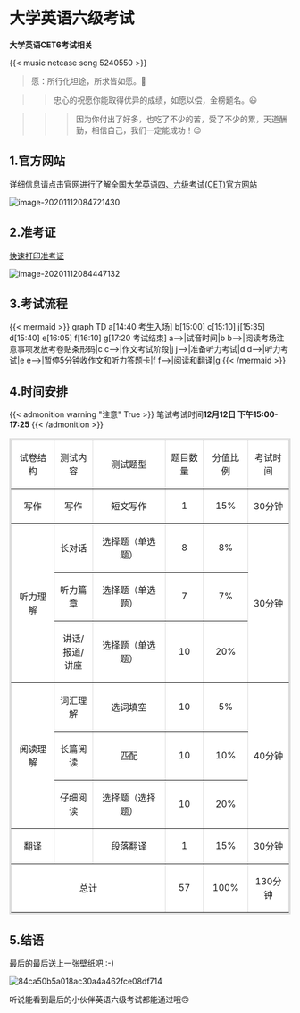 # 大学英语六级考试

**大学英语CET6考试相关**

<!--more-->

{{< music netease song 5240550 >}}

> 愿：所行化坦途，所求皆如愿。:slightly_smiling_face:

> > 忠心的祝愿你能取得优异的成绩，如愿以偿，金榜题名。:smiley:

> > > 因为你付出了好多，也吃了不少的苦，受了不少的累，天道酬勤，相信自己，我们一定能成功！:wink:

## 1.官方网站

详细信息请点击官网进行了解[全国大学英语四、六级考试(CET)官方网站](http://cet-bm.neea.edu.cn/)

![image-20201112084721430](https://gitee.com/Brief-rf/BlogImages/raw/master/img/image-20201112084721430.png "官方网站")

## 2.准考证

[快速打印准考证](http://cet-bm.neea.edu.cn/Home/QuickPrintTestTicket)

![image-20201112084447132](https://gitee.com/Brief-rf/BlogImages/raw/master/img/image-20201112084447132.png "快速打印准考证")

## 3.考试流程

{{< mermaid >}}
graph TD
	a[14:40 考生入场]
	b[15:00]
	c[15:10]
	j[15:35]
	d[15:40]
	e[16:05]
	f[16:10]
	g[17:20 考试结束]
	a-->|试音时间|b
	b-->|阅读考场注意事项发放考卷贴条形码|c
	c-->|作文考试阶段|j
	j-->|准备听力考试|d
	d-->|听力考试|e
	e-->|暂停5分钟收作文和听力答题卡|f
	f-->|阅读和翻译|g
{{< /mermaid >}}

## 4.时间安排

{{< admonition warning "注意" True >}}
笔试考试时间**12月12日 下午15:00-17:25**
{{< /admonition >}}


<table align="center" border="1" cellspacing="0" class="Table" style="background:white; border-collapse:collapse; border:solid #dddddd ">
	<tbody>
		<tr>
			<td style="background-color:white; height:18.0pt; width:72.0pt">
			<p style="margin-left:0cm; margin-right:0cm; text-align:center">试卷结构</p>
			</td>
			<td style="background-color:white; height:18.0pt; width:57.0pt">
			<p style="margin-left:0cm; margin-right:0cm; text-align:center">测试内容</p>
			</td>
			<td style="background-color:white; height:18.0pt; width:135.0pt">
			<p style="margin-left:0cm; margin-right:0cm; text-align:center">测试题型</p>
			</td>
			<td style="background-color:white; height:18.0pt; width:57.0pt">
			<p style="margin-left:0cm; margin-right:0cm; text-align:center">题目数量</p>
			</td>
			<td style="background-color:white; height:18.0pt; width:57.0pt">
			<p style="margin-left:0cm; margin-right:0cm; text-align:center">分值比例</p>
			</td>
			<td style="background-color:white; height:18.0pt; width:57.0pt">
			<p style="margin-left:0cm; margin-right:0cm; text-align:center">考试时间</p>
			</td>
		</tr>
		<tr>
			<td style="background-color:white; height:13.5pt; width:72.0pt">
			<p style="margin-left:0cm; margin-right:0cm; text-align:center">写作</p>
			</td>
			<td style="background-color:white; height:13.5pt; width:57.0pt">
			<p style="margin-left:0cm; margin-right:0cm; text-align:center">写作</p>
			</td>
			<td style="background-color:white; height:13.5pt; width:135.0pt">
			<p style="margin-left:0cm; margin-right:0cm; text-align:center">短文写作</p>
			</td>
			<td style="background-color:white; height:13.5pt; width:57.0pt">
			<p style="margin-left:0cm; margin-right:0cm; text-align:center">1</p>
			</td>
			<td style="background-color:white; height:13.5pt; width:57.0pt">
			<p style="margin-left:0cm; margin-right:0cm; text-align:center">15%</p>
			</td>
			<td style="background-color:white; height:13.5pt; width:57.0pt">
			<p style="margin-left:0cm; margin-right:0cm; text-align:center">30分钟</p>
			</td>
		</tr>
		<tr>
			<td rowspan="3" style="background-color:white; height:13.5pt; width:72.0pt">
			<p style="margin-left:0cm; margin-right:0cm; text-align:center">听力理解</p>
			</td>
			<td style="background-color:white; height:13.5pt; width:57.0pt">
			<p style="margin-left:0cm; margin-right:0cm; text-align:center">长对话</p>
			</td>
			<td style="background-color:white; height:13.5pt; width:135.0pt">
			<p style="margin-left:0cm; margin-right:0cm; text-align:center">选择题（单选题）</p>
			</td>
			<td style="background-color:white; height:13.5pt; width:57.0pt">
			<p style="margin-left:0cm; margin-right:0cm; text-align:center">8</p>
			</td>
			<td style="background-color:white; height:13.5pt; width:57.0pt">
			<p style="margin-left:0cm; margin-right:0cm; text-align:center">8%</p>
			</td>
			<td rowspan="3" style="background-color:white; height:13.5pt; width:57.0pt">
			<p style="margin-left:0cm; margin-right:0cm; text-align:center">30分钟</p>
			</td>
		</tr>
		<tr>
			<td style="background-color:white; height:13.5pt; width:57.0pt">
			<p style="margin-left:0cm; margin-right:0cm; text-align:center">听力篇章</p>
			</td>
			<td style="background-color:white; height:13.5pt; width:135.0pt">
			<p style="margin-left:0cm; margin-right:0cm; text-align:center">选择题（单选题）</p>
			</td>
			<td style="background-color:white; height:13.5pt; width:57.0pt">
			<p style="margin-left:0cm; margin-right:0cm; text-align:center">7</p>
			</td>
			<td style="background-color:white; height:13.5pt; width:57.0pt">
			<p style="margin-left:0cm; margin-right:0cm; text-align:center">7%</p>
			</td>
		</tr>
		<tr>
			<td style="background-color:white; height:13.5pt; width:57.0pt">
			<p style="margin-left:0cm; margin-right:0cm; text-align:center">讲话/报道/讲座</p>
			</td>
			<td style="background-color:white; height:13.5pt; width:135.0pt">
			<p style="margin-left:0cm; margin-right:0cm; text-align:center">选择题（单选题）</p>
			</td>
			<td style="background-color:white; height:13.5pt; width:57.0pt">
			<p style="margin-left:0cm; margin-right:0cm; text-align:center">10</p>
			</td>
			<td style="background-color:white; height:13.5pt; width:57.0pt">
			<p style="margin-left:0cm; margin-right:0cm; text-align:center">20%</p>
			</td>
		</tr>
		<tr>
			<td rowspan="3" style="background-color:white; height:13.5pt; width:72.0pt">
			<p style="margin-left:0cm; margin-right:0cm; text-align:center">阅读理解</p>
			</td>
			<td style="background-color:white; height:13.5pt; width:57.0pt">
			<p style="margin-left:0cm; margin-right:0cm; text-align:center">词汇理解</p>
			</td>
			<td style="background-color:white; height:13.5pt; width:135.0pt">
			<p style="margin-left:0cm; margin-right:0cm; text-align:center">选词填空</p>
			</td>
			<td style="background-color:white; height:13.5pt; width:57.0pt">
			<p style="margin-left:0cm; margin-right:0cm; text-align:center">10</p>
			</td>
			<td style="background-color:white; height:13.5pt; width:57.0pt">
			<p style="margin-left:0cm; margin-right:0cm; text-align:center">5%</p>
			</td>
			<td rowspan="3" style="background-color:white; height:13.5pt; width:57.0pt">
			<p style="margin-left:0cm; margin-right:0cm; text-align:center">40分钟</p>
			</td>
		</tr>
		<tr>
			<td style="background-color:white; height:13.5pt; width:57.0pt">
			<p style="margin-left:0cm; margin-right:0cm; text-align:center">长篇阅读</p>
			</td>
			<td style="background-color:white; height:13.5pt; width:135.0pt">
			<p style="margin-left:0cm; margin-right:0cm; text-align:center">匹配</p>
			</td>
			<td style="background-color:white; height:13.5pt; width:57.0pt">
			<p style="margin-left:0cm; margin-right:0cm; text-align:center">10</p>
			</td>
			<td style="background-color:white; height:13.5pt; width:57.0pt">
			<p style="margin-left:0cm; margin-right:0cm; text-align:center">10%</p>
			</td>
		</tr>
		<tr>
			<td style="background-color:white; height:13.5pt; width:57.0pt">
			<p style="margin-left:0cm; margin-right:0cm; text-align:center">仔细阅读</p>
			</td>
			<td style="background-color:white; height:13.5pt; width:135.0pt">
			<p style="margin-left:0cm; margin-right:0cm; text-align:center">选择题（选择题）</p>
			</td>
			<td style="background-color:white; height:13.5pt; width:57.0pt">
			<p style="margin-left:0cm; margin-right:0cm; text-align:center">10</p>
			</td>
			<td style="background-color:white; height:13.5pt; width:57.0pt">
			<p style="margin-left:0cm; margin-right:0cm; text-align:center">20%</p>
			</td>
		</tr>
		<tr>
			<td style="background-color:white; height:13.5pt; width:72.0pt">
			<p style="margin-left:0cm; margin-right:0cm; text-align:center">翻译</p>
			</td>
			<td style="background-color:white; height:13.5pt; width:57.0pt">&nbsp;</td>
			<td style="background-color:white; height:13.5pt; width:135.0pt">
			<p style="margin-left:0cm; margin-right:0cm; text-align:center">段落翻译</p>
			</td>
			<td style="background-color:white; height:13.5pt; width:57.0pt">
			<p style="margin-left:0cm; margin-right:0cm; text-align:center">1</p>
			</td>
			<td style="background-color:white; height:13.5pt; width:57.0pt">
			<p style="margin-left:0cm; margin-right:0cm; text-align:center">15%</p>
			</td>
			<td style="background-color:white; height:13.5pt; width:57.0pt">
			<p style="margin-left:0cm; margin-right:0cm; text-align:center">30分钟</p>
			</td>
		</tr>
		<tr>
			<td colspan="3" style="background-color:white; height:13.5pt; width:263.25pt">
			<p style="margin-left:0cm; margin-right:0cm; text-align:center">总计</p>
			</td>
			<td style="background-color:white; height:13.5pt; width:57.0pt">
			<p style="margin-left:0cm; margin-right:0cm; text-align:center">57</p>
			</td>
			<td style="background-color:white; height:13.5pt; width:57.0pt">
			<p style="margin-left:0cm; margin-right:0cm; text-align:center">100%</p>
			</td>
			<td style="background-color:white; height:13.5pt; width:57.0pt">
			<p style="margin-left:0cm; margin-right:0cm; text-align:center">130分钟</p>
			</td>
		</tr>
	</tbody>
</table>


## 5.结语

最后的最后送上一张壁纸吧 :-)

![84ca50b5a018ac30a4a462fce08df714](https://gitee.com/Brief-rf/BlogImages/raw/master/img/84ca50b5a018ac30a4a462fce08df714.jpg "Wallpaper")



听说能看到最后的小伙伴英语六级考试都能通过哦:upside_down_face:
